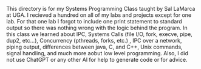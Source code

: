This directory is for my Systems Programming Class taught by Sal LaMarca at UGA. I recieved a hundred on all of my labs and projects except for one lab.
For that one lab I forgot to include one print statement to standard output so there was nothing wrong with the logic behind the program. In this class we
learned about IPC, Systems Calls (file I/O, fork, execve, pipe, dup2, etc...), Concurrency (pthreads, forks, etc.) , IPC over a network, piping output, 
differences between java, C, and C++, Unix commands, signal handling, and much more aobut low level programming. Also, I did not use ChatGPT or any other
AI for help to generate code or for advice. 

